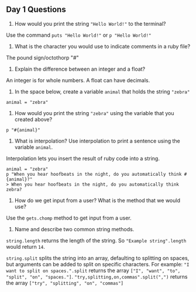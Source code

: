 ## Day 1 Questions

1. How would you print the string `"Hello World!"` to the terminal?  

  Use the command `puts "Hello World!"` or `p "Hello World!"`

1. What is the character you would use to indicate comments in a ruby file?  

  The pound sign/octothorp "#"

1. Explain the difference between an integer and a float?  

  An integer is for whole numbers. A float can have decimals.

1. In the space below, create a variable `animal` that holds the string `"zebra"`  

  ```
  animal = "zebra"
  ```

1. How would you print the string `"zebra"` using the variable that you created above?  

  `p "#{animal}"`

1. What is interpolation? Use interpolation to print a sentence using the variable `animal`.  

  Interpolation lets you insert the result of ruby code into a string.
  ```
  animal = "zebra"
  p "When you hear hoofbeats in the night, do you automatically think #{animal}?"
  > When you hear hoofbeats in the night, do you automatically think zebra?
  ```  

1. How do we get input from a user? What is the method that we would use?  

  Use the `gets.chomp` method to get input from a user.

1. Name and describe two common string methods.  

  `string.length` returns the length of the string. So `"Example string".length` would return `14`.

  `string.split` splits the string into an array, defaulting to splitting on spaces, but arguments can be added to split on specific characters. For example:
  `"I want to split on spaces.".split` returns the array `["I", "want", "to", "split", "on", "spaces."]`.
  `"try,splitting,on,commas".split(",")` returns the array `["try", "splitting", "on", "commas"]`
